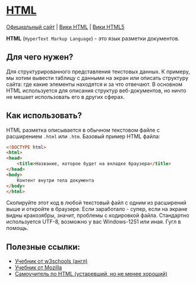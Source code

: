 [self]: data/html
# [HTML][self]

[site]:       https://html.spec.whatwg.org/multipage
[wiki-html]:  https://ru.wikipedia.org/wiki/HTML
[wiki-html5]: https://ru.wikipedia.org/wiki/HTML5
[Официальный сайт][site] | [Вики HTML][wiki-html] | [Вики HTML5][wiki-html5]

**HTML** (`HyperText Markup Language`) - это язык разметки документов.

## Для чего нужен?
Для структурированного представления текстовых данных. К примеру, мы хотим вывести таблицу с данными на экран или описать структуру сайта: где какие элементы находятся и за что отвечают. В основном HTML используется для описания структур веб-документов, но ничто не мешает использовать его в других сферах.

## Как использовать?
HTML разметка описывается в обычном текстовом файле с расширением `.html` или `.htm`. Базовый пример HTML файла:
```html
<!DOCTYPE html>
<html>
<head>
    <title>Название, которое будет на вкладке браузера</title>
</head>
<body>
    Контент внутри тела документа
</body>
</html>
```
Скопируйте этот код в любой текстовый файл с одним из расширений выше и откройте в браузере. Если заработало - супер, если на экране видны кракозябры, значит, проблемы с кодировкой файла. Стандартно используется UTF-8, возможно у вас Windows-1251 или иная. Гугл в помощь.

## Полезные ссылки:
- [Учебник от w3schools (англ)](https://www.w3schools.com/html)
- [Учебник от Mozilla](https://developer.mozilla.org/ru/docs/Web/HTML)
- [Самоучитель по HTML (устаревший, но не менее хороший)](http://htmlbook.ru/samhtml)
